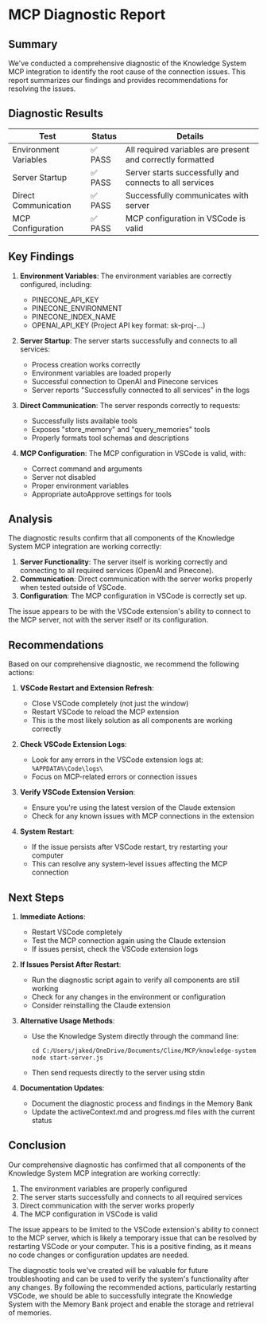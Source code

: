 # MCP Diagnostic Report

## Summary

We've conducted a comprehensive diagnostic of the Knowledge System MCP integration to identify the root cause of the connection issues. This report summarizes our findings and provides recommendations for resolving the issues.

## Diagnostic Results

| Test | Status | Details |
|------|--------|---------|
| Environment Variables | ✅ PASS | All required variables are present and correctly formatted |
| Server Startup | ✅ PASS | Server starts successfully and connects to all services |
| Direct Communication | ✅ PASS | Successfully communicates with server |
| MCP Configuration | ✅ PASS | MCP configuration in VSCode is valid |

## Key Findings

1. **Environment Variables**: The environment variables are correctly configured, including:
   - PINECONE_API_KEY
   - PINECONE_ENVIRONMENT
   - PINECONE_INDEX_NAME
   - OPENAI_API_KEY (Project API key format: sk-proj-...)

2. **Server Startup**: The server starts successfully and connects to all services:
   - Process creation works correctly
   - Environment variables are loaded properly
   - Successful connection to OpenAI and Pinecone services
   - Server reports "Successfully connected to all services" in the logs

3. **Direct Communication**: The server responds correctly to requests:
   - Successfully lists available tools
   - Exposes "store_memory" and "query_memories" tools
   - Properly formats tool schemas and descriptions

4. **MCP Configuration**: The MCP configuration in VSCode is valid, with:
   - Correct command and arguments
   - Server not disabled
   - Proper environment variables
   - Appropriate autoApprove settings for tools

## Analysis

The diagnostic results confirm that all components of the Knowledge System MCP integration are working correctly:

1. **Server Functionality**: The server itself is working correctly and connecting to all required services (OpenAI and Pinecone).
2. **Communication**: Direct communication with the server works properly when tested outside of VSCode.
3. **Configuration**: The MCP configuration in VSCode is correctly set up.

The issue appears to be with the VSCode extension's ability to connect to the MCP server, not with the server itself or its configuration.

## Recommendations

Based on our comprehensive diagnostic, we recommend the following actions:

1. **VSCode Restart and Extension Refresh**:
   - Close VSCode completely (not just the window)
   - Restart VSCode to reload the MCP extension
   - This is the most likely solution as all components are working correctly

2. **Check VSCode Extension Logs**:
   - Look for any errors in the VSCode extension logs at: `%APPDATA%\Code\logs\`
   - Focus on MCP-related errors or connection issues

3. **Verify VSCode Extension Version**:
   - Ensure you're using the latest version of the Claude extension
   - Check for any known issues with MCP connections in the extension

4. **System Restart**:
   - If the issue persists after VSCode restart, try restarting your computer
   - This can resolve any system-level issues affecting the MCP connection

## Next Steps

1. **Immediate Actions**:
   - Restart VSCode completely
   - Test the MCP connection again using the Claude extension
   - If issues persist, check the VSCode extension logs

2. **If Issues Persist After Restart**:
   - Run the diagnostic script again to verify all components are still working
   - Check for any changes in the environment or configuration
   - Consider reinstalling the Claude extension

3. **Alternative Usage Methods**:
   - Use the Knowledge System directly through the command line:
     ```
     cd C:/Users/jaked/OneDrive/Documents/Cline/MCP/knowledge-system
     node start-server.js
     ```
   - Then send requests directly to the server using stdin

4. **Documentation Updates**:
   - Document the diagnostic process and findings in the Memory Bank
   - Update the activeContext.md and progress.md files with the current status

## Conclusion

Our comprehensive diagnostic has confirmed that all components of the Knowledge System MCP integration are working correctly:

1. The environment variables are properly configured
2. The server starts successfully and connects to all required services
3. Direct communication with the server works properly
4. The MCP configuration in VSCode is valid

The issue appears to be limited to the VSCode extension's ability to connect to the MCP server, which is likely a temporary issue that can be resolved by restarting VSCode or your computer. This is a positive finding, as it means no code changes or configuration updates are needed.

The diagnostic tools we've created will be valuable for future troubleshooting and can be used to verify the system's functionality after any changes. By following the recommended actions, particularly restarting VSCode, we should be able to successfully integrate the Knowledge System with the Memory Bank project and enable the storage and retrieval of memories.
